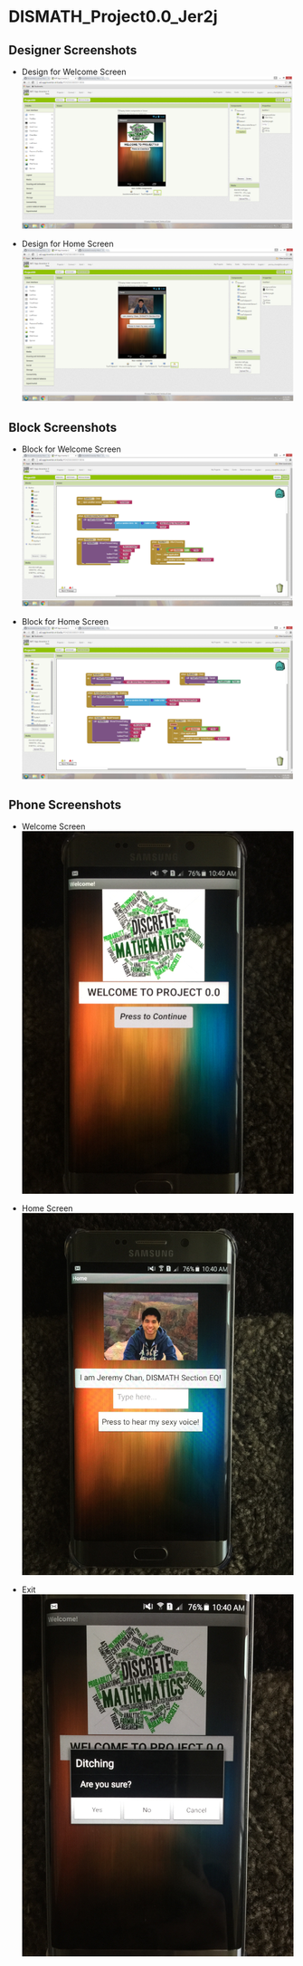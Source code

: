 # DISMATH_Project0.0_Jer2j

## Designer Screenshots
- Design for Welcome Screen
![ScreenShot](Welcome.png)

- Design for Home Screen
![ScreenShot](Screen1.png)

## Block Screenshots
- Block for Welcome Screen
![ScreenShot](welcome.block.png)

- Block for Home Screen
![ScreenShot](screen1block.png)

## Phone Screenshots
- Welcome Screen
![ScreenShot](Phone1.jpg)

- Home Screen
![ScreenShot](Phone2.JPG)

- Exit
![ScreenShot](Phone3.JPG)
